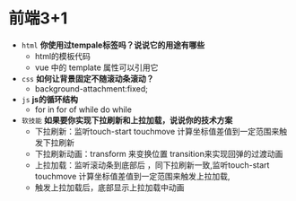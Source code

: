 # 前端3+1
- `html` **你使用过tempale标签吗？说说它的用途有哪些**
    - html的模板代码
    - vue 中的 template 属性可以引用它
- `css` **如何让背景固定不随滚动条滚动？**
    - background-attachment:fixed;
- `js` **js的循环结构**
    - for in  for of  while do while 
- `软技能` **如果要你实现下拉刷新和上拉加载，说说你的技术方案**
    - 下拉刷新：监听touch-start  touchmove 计算坐标值差值到一定范围来触发下拉刷新
    - 下拉刷新动画：transform 来变换位置 transition来实现回弹的过渡动画
    - 上拉加载：监听滚动条到底部后 ，同下拉刷新一致,监听touch-start  touchmove 计算坐标值差值到一定范围来触发上拉加载,
    - 触发上拉加载后，底部显示上拉加载中动画